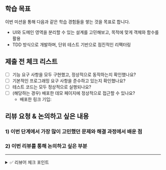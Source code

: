 ## 학습 목표
이번 미션을 통해 다음과 같은 학습 경험들을 쌓는 것을 목표로 합니다.
- UI와 도메인 영역을 분리할 수 있는 설계를 고민해보고, 목적에 맞게 객체와 함수를 활용
- TDD 방식으로 개발하며, 단위 테스트 기반으로 점진적인 리팩터링

## 제출 전 체크 리스트  
<!-- 리뷰를 요청하기 전, 다음 항목들을 기본적으로 확인해 주세요. -->
- [ ] 기능 요구 사항을 모두 구현했고, 정상적으로 동작하는지 확인했나요?
- [ ] 기본적인 프로그래밍 요구 사항을 준수하고 있는지 확인했나요?
- [ ] 테스트 코드는 모두 정상적으로 실행되나요?
- [ ] (해당하는 경우) 배포한 데모 페이지에 정상적으로 접근할 수 있나요?
  - 배포한 링크 기입: 

## 리뷰 요청 & 논의하고 싶은 내용  
<!-- PR 작성자로서, 코드만으로는 알기 어려운 작성자의 의도와 문제 해결 과정에 대해 공유해 주세요.  
이 PR에서 달성해야 하는 학습 목표를 잘 달성하고 있는지 스스로 확인하며, 피드백 받을 수 있는 내용일지 점검해 보세요.
리뷰어에게 정답을 묻기보다 고민하고 의사 결정한 과정에 대해 공유하고 이에 대한 피드백을 받으며 대화해보기를 권장합니다. -->

### 1) 이번 단계에서 가장 많이 고민했던 문제와 해결 과정에서 배운 점
<!-- 구현 과정에서 가장 어려웠던 점이나 많이 고민한 점은 무엇인가요?
이를 해결하기 위해 어떤 방법들을 검토하고 시도했으며, 그 과정에서 새롭게 배운 점이 있나요? --> 

### 2) 이번 리뷰를 통해 논의하고 싶은 부분  
<!-- 구현한 코드와 학습 목표와 관련해 피드백을 받고 싶은 부분이나, 함께 논의해보고 싶은 점 -->

---

<details>
<summary>✅ 리뷰어 체크 포인트</summary>
<!-- 리뷰어가 이 PR을 검토할 때 중점적으로 확인할 사항입니다.-->

### 1단계
- [ ] TDD를 활용해 기능을 구현하는 과정에서 적절한 테스트 우선 접근 방식을 적용했는가? 단위 테스트의 커버리지는 충분한가?
- [ ] 도메인과 UI의 관심사를 분리하여 적절한 모듈화가 이루어졌는가? 하나의 객체나 모듈이 너무 많은 책임을 가지고 있지는 않은가?
- [ ] 객체의 프로퍼티를 직접 조작하기보다 메시지를 던지고 있는가?
- [ ] 불필요한 클래스를 사용하지 않고, 함수를 적극적으로 활용하여 JavaScript다운 방식으로 로직을 구현했는가?

### 2단계 
- [ ] 도메인 로직에 불필요한 영향을 주지 않고 UI 변경에 대응했는가?
- [ ] DOM 조작과 이벤트 활용을 JavaScript의 개념에 맞게 이해하고 적절하게 적용했는가? 
- [ ] 웹 표준을 준수하는 마크업을 활용하며, 스타일 작성에 일관성이 있는가?
</details>
